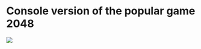 # Console version of the popular game 2048
<img src="https://external-content.duckduckgo.com/iu/?u=https%3A%2F%2Ftse1.mm.bing.net%2Fth%3Fid%3DOIP.8Oct9fAnNUhWE-XDlAituQHaHa%26pid%3DApi&f=1&ipt=f184aed3f534c1b70f495efb3c4f4623140d991e6bbd45523030c2d841716e64&ipo=images">
